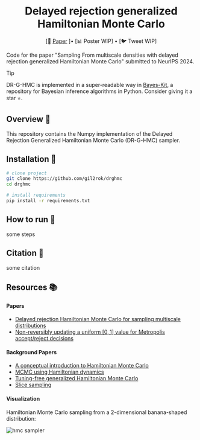<div align="center">

# Delayed rejection generalized Hamiltonian Monte Carlo
</div>

<p align="center">
   [📃 <a href="https://arxiv.org/abs/2406.02741" target="_blank">Paper</a> ]• [📊 Poster WIP] • [🐦 Tweet WIP] <br>
</p>

Code for the paper "Sampling From multiscale densities with delayed rejection generalized Hamiltonian Monte Carlo" submitted to NeurIPS 2024.

> [!TIP] 
> DR-G-HMC is implemented in a super-readable way in [Bayes-Kit](https://github.com/flatironinstitute/bayes-kit), a repository for Bayesian inference algorithms in Python. Consider giving it a star :star:.

## Overview :mag_right:

This repository contains the Numpy implementation of the Delayed Rejection Generalized Hamiltonian Monte Carlo (DR-G-HMC) sampler. 

## Installation :wrench:

```bash
# clone project
git clone https://github.com/gil2rok/drghmc
cd drghmc

# install requirements
pip install -r requirements.txt
```

## How to run :rocket:

some steps

## Citation :page_facing_up:

some citation

## Resources :books:

#### Papers
- [Delayed rejection Hamiltonian Monte Carlo for sampling multiscale distributions](https://arxiv.org/abs/2110.00610)
- [Non-reversibly updating a uniform $[0,1]$ value for Metropolis accept/reject decisions](https://arxiv.org/abs/2001.11950)

#### Background Papers
- [A conceptual introduction to Hamiltonian Monte Carlo](https://arxiv.org/pdf/1701.02434.pdf)
- [MCMC using Hamiltonian dynamics](https://arxiv.org/pdf/1206.1901.pdf)
- [Tuning-free generalized Hamiltonian Monte Carlo](https://proceedings.mlr.press/v151/hoffman22a/hoffman22a.pdf)
- [Slice sampling](https://arxiv.org/abs/physics/0009028)

#### Visualization

Hamiltonian Monte Carlo sampling from a 2-dimensional banana-shaped distribution:

![hmc sampler](https://raw.githubusercontent.com/chi-feng/mcmc-demo/master/docs/hmc.gif)
